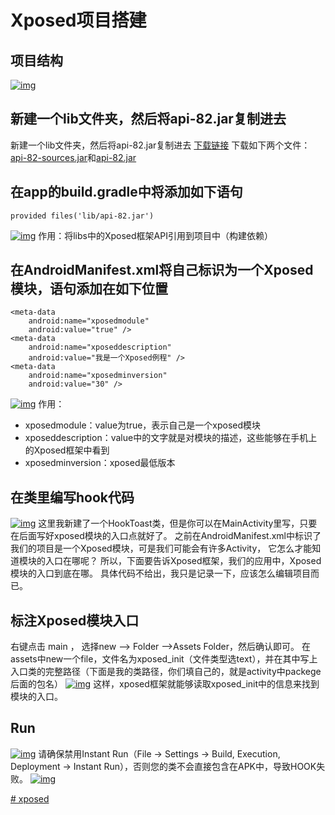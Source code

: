 # Xposed项目搭建

## 项目结构

[![img](https://ws4.sinaimg.cn/large/006tKfTcly1fo4gkfn5i3j30bv0mqmz4.jpg)](https://ws4.sinaimg.cn/large/006tKfTcly1fo4gkfn5i3j30bv0mqmz4.jpg)

## 新建一个lib文件夹，然后将api-82.jar复制进去

新建一个lib文件夹，然后将api-82.jar复制进去
[下载链接](https://jcenter.bintray.com/de/robv/android/xposed/api/)
下载如下两个文件：[api-82-sources.jar](https://bintray.com/rovo89/de.robv.android.xposed/download_file?file_path=de%2Frobv%2Fandroid%2Fxposed%2Fapi%2F82%2Fapi-82-sources.jar)和[api-82.jar](https://bintray.com/rovo89/de.robv.android.xposed/download_file?file_path=de%2Frobv%2Fandroid%2Fxposed%2Fapi%2F82%2Fapi-82.jar)

## 在app的build.gradle中将添加如下语句

```
provided files('lib/api-82.jar')
```

[![img](https://ws4.sinaimg.cn/large/006tKfTcly1fo4h1qcqnej30nw0gbjuc.jpg)](https://ws4.sinaimg.cn/large/006tKfTcly1fo4h1qcqnej30nw0gbjuc.jpg)
作用：将libs中的Xposed框架API引用到项目中（构建依赖）

## 在AndroidManifest.xml将自己标识为一个Xposed模块，语句添加在如下位置

```
<meta-data
    android:name="xposedmodule"
    android:value="true" />
<meta-data
    android:name="xposeddescription"
    android:value="我是一个Xposed例程" />
<meta-data
    android:name="xposedminversion"
    android:value="30" />
```

[![img](https://ws4.sinaimg.cn/large/006tKfTcly1fo4glg5gp9j30gu0estbb.jpg)](https://ws4.sinaimg.cn/large/006tKfTcly1fo4glg5gp9j30gu0estbb.jpg)
作用：

- xposedmodule：value为true，表示自己是一个xposed模块
- xposeddescription：value中的文字就是对模块的描述，这些能够在手机上的Xposed框架中看到
- xposedminversion：xposed最低版本

## 在类里编写hook代码

[![img](https://ws3.sinaimg.cn/large/006tKfTcly1fo4el2kqptj30sc0d475m.jpg)](https://ws3.sinaimg.cn/large/006tKfTcly1fo4el2kqptj30sc0d475m.jpg)
这里我新建了一个HookToast类，但是你可以在MainActivity里写，只要在后面写好xposed模块的入口点就好了。
之前在AndroidManifest.xml中标识了我们的项目是一个Xposed模块，可是我们可能会有许多Activity，
它怎么才能知道模块的入口在哪呢？
所以，下面要告诉Xposed框架，我们的应用中，Xposed模块的入口到底在哪。
具体代码不给出，我只是记录一下，应该怎么编辑项目而已。

## 标注Xposed模块入口

右键点击 main ， 选择new –> Folder –>Assets Folder，然后确认即可。
在assets中new一个file，文件名为xposed_init（文件类型选text），并在其中写上入口类的完整路径（下面是我的类路径，你们填自己的，就是activity中packege后面的包名）
[![img](https://ws3.sinaimg.cn/large/006tKfTcly1fo4eok5zihj31g00w0q96.jpg)](https://ws3.sinaimg.cn/large/006tKfTcly1fo4eok5zihj31g00w0q96.jpg)
这样，xposed框架就能够读取xposed_init中的信息来找到模块的入口。

## Run

[![img](https://ws1.sinaimg.cn/large/006tKfTcly1fo4h18eaarj30s70ikq62.jpg)](https://ws1.sinaimg.cn/large/006tKfTcly1fo4h18eaarj30s70ikq62.jpg)
请确保禁用Instant Run（File -> Settings -> Build, Execution, Deployment -> Instant Run），否则您的类不会直接包含在APK中，导致HOOK失败。
[![img](https://ws3.sinaimg.cn/large/006tKfTcly1fo4h4j6ub3j30ju02waav.jpg)](https://ws3.sinaimg.cn/large/006tKfTcly1fo4h4j6ub3j30ju02waav.jpg)

[# xposed](https://eternalsakura13.com/tags/xposed/)
